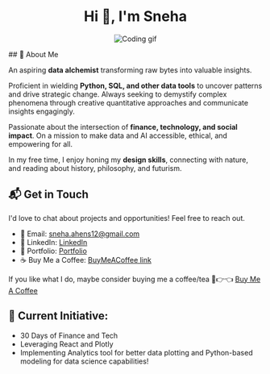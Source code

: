 <h1 align="center">Hi 👋, I'm Sneha</h1>
<p align="center"> <img src="[https://giffiles.alphacoders.com/211/21193.gif](https://media.giphy.com/media/L1R1tvI9svkIWwpVYr/giphy.gif)" alt="Coding gif" > </p>
## 🚀 About Me

An aspiring **data alchemist** transforming raw bytes into valuable insights. 

Proficient in wielding **Python, SQL, and other data tools** to uncover patterns and drive strategic change. Always seeking to demystify complex phenomena through creative quantitative approaches and communicate insights engagingly. 

Passionate about the intersection of **finance, technology, and social impact**. On a mission to make data and AI accessible, ethical, and empowering for all.

In my free time, I enjoy honing my **design skills**, connecting with nature, and reading about history, philosophy, and futurism.

## 📬 Get in Touch

I'd love to chat about projects and opportunities! Feel free to reach out.

- 📧 Email: [sneha.ahens12@gmail.com](mailto:sneha.ahens12@gmail.com?subject=Let's%20Connect!)
- 👔 LinkedIn: [LinkedIn](https://www.linkedin.com/in/singhsneha99/) 
- 🎨 Portfolio: [Portfolio](https://www.singhsneha.com/)
- ☕ Buy Me a Coffee: [BuyMeACoffee link](https://www.buymeacoffee.com/yourname)

If you like what I do, maybe consider buying me a coffee/tea 🥺👉👈 [Buy Me A Coffee](https://www.buymeacoffee.com/hidsync)

## 🔭 Current Initiative:

- 30 Days of Finance and Tech
- Leveraging React and Plotly  
- Implementing Analytics tool for better data plotting and Python-based modeling for data science capabilities!

